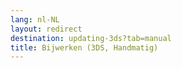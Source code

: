 ```yaml
---
lang: nl-NL
layout: redirect
destination: updating-3ds?tab=manual
title: Bijwerken (3DS, Handmatig)
---
```


